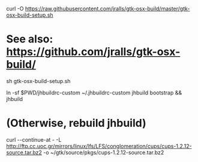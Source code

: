 curl -O https://raw.githubusercontent.com/jralls/gtk-osx-build/master/gtk-osx-build-setup.sh
# See also: https://github.com/jralls/gtk-osx-build/

sh gtk-osx-build-setup.sh

ln -sf $PWD/jhbuildrc-custom ~/.jhbuildrc-custom
jhbuild bootstrap && jhbuild
# (Otherwise, rebuild jhbuild)

curl --continue-at - -L http://ftp.cc.uoc.gr/mirrors/linux/lfs/LFS/conglomeration/cups/cups-1.2.12-source.tar.bz2 -o ~/gtk/source/pkgs/cups-1.2.12-source.tar.bz2

